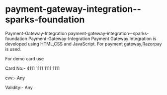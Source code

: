 # payment-gateway-integration--sparks-foundation
Payment-Gateway-Integration
payment-gateway-integration--sparks-foundation
Payment-Gateway-Integration Payment Gateway Integration is developed using HTML,CSS and JavaScript. For payment gateway,Razorpay is used.

For demo card use

Card No:- 4111 1111 1111 1111

cvv:- Any

Validity:- Any
